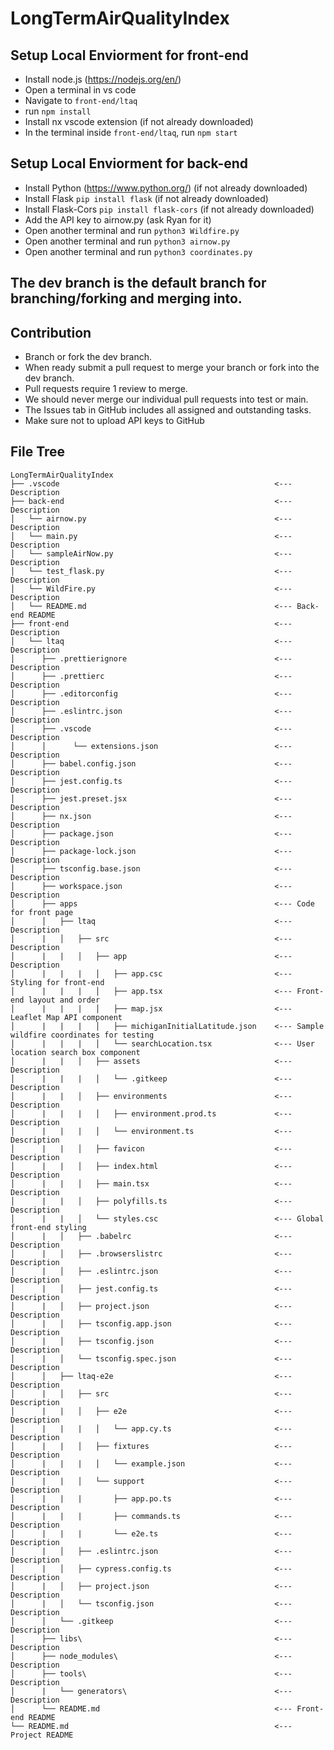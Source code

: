 # LongTermAirQualityIndex

## Setup Local Enviorment for front-end
- Install node.js (https://nodejs.org/en/)
- Open a terminal in vs code 
- Navigate to `front-end/ltaq`
- run `npm install`
- Install nx vscode extension (if not already downloaded)
- In the terminal inside `front-end/ltaq`, run `npm start` 
## Setup Local Enviorment for back-end
- Install Python (https://www.python.org/) (if not already downloaded)
- Install Flask `pip install flask` (if not already downloaded)
- Install Flask-Cors `pip install flask-cors` (if not already downloaded)
- Add the API key to airnow.py (ask Ryan for it)
- Open another terminal and run `python3 Wildfire.py`
- Open another terminal and run `python3 airnow.py`
- Open another terminal and run `python3 coordinates.py`

## The dev branch is the default branch for branching/forking and merging into. 
## Contribution
- Branch or fork the dev branch.
- When ready submit a pull request to merge your branch or fork into the dev branch.
- Pull requests require 1 review to merge.
- We should never merge our individual pull requests into test or main.
- The Issues tab in GitHub includes all assigned and outstanding tasks. 
- Make sure not to upload API keys to GitHub

## File Tree
```
LongTermAirQualityIndex
├── .vscode                                                <--- Description
├── back-end                                               <--- Description
│   └── airnow.py                                          <--- Description
│   └── main.py                                            <--- Description
│   └── sampleAirNow.py                                    <--- Description
│   └── test_flask.py                                      <--- Description
│   └── WildFire.py                                        <--- Description
│   └── README.md                                          <--- Back-end README
├── front-end                                              <--- Description
│   └── ltaq                                               <--- Description
│      ├── .prettierignore                                 <--- Description
│      ├── .prettierc                                      <--- Description
│      ├── .editorconfig                                   <--- Description
│      ├── .eslintrc.json                                  <--- Description
│      ├── .vscode                                         <--- Description
│      │      └── extensions.json                          <--- Description
│      ├── babel.config.json                               <--- Description
│      ├── jest.config.ts                                  <--- Description
│      ├── jest.preset.jsx                                 <--- Description
│      ├── nx.json                                         <--- Description
│      ├── package.json                                    <--- Description
│      ├── package-lock.json                               <--- Description
│      ├── tsconfig.base.json                              <--- Description
│      ├── workspace.json                                  <--- Description
│      ├── apps                                            <--- Code for front page
│      │   ├── ltaq                                        <--- Description
│      |   │   ├── src                                     <--- Description
│      |   |   │   ├── app                                 <--- Description
│      |   |   |   │   ├── app.csc                         <--- Styling for front-end
│      |   |   |   │   ├── app.tsx                         <--- Front-end layout and order
│      |   |   |   │   ├── map.jsx                         <--- Leaflet Map API component
│      |   |   |   │   ├── michiganInitialLatitude.json    <--- Sample wildfire coordinates for testing
│      |   |   |   │   └── searchLocation.tsx              <--- User location search box component
│      |   |   │   ├── assets                              <--- Description
│      |   |   |   │   └── .gitkeep                        <--- Description
│      |   |   │   ├── environments                        <--- Description
│      |   |   |   │   ├── environment.prod.ts             <--- Description
│      |   |   |   │   └── environment.ts                  <--- Description
│      |   |   │   ├── favicon                             <--- Description
│      |   |   │   ├── index.html                          <--- Description
│      |   |   │   ├── main.tsx                            <--- Description
│      |   |   │   ├── polyfills.ts                        <--- Description
│      |   |   │   └── styles.csc                          <--- Global front-end styling
│      |   │   ├── .babelrc                                <--- Description
│      |   │   ├── .browserslistrc                         <--- Description
│      |   │   ├── .eslintrc.json                          <--- Description
│      |   │   ├── jest.config.ts                          <--- Description
│      |   │   ├── project.json                            <--- Description
│      |   │   ├── tsconfig.app.json                       <--- Description
│      |   │   ├── tsconfig.json                           <--- Description
│      |   │   └── tsconfig.spec.json                      <--- Description
│      │   ├── ltaq-e2e                                    <--- Description
│      |   │   ├── src                                     <--- Description
│      |   |   │   ├── e2e                                 <--- Description
│      |   |   |   │   └── app.cy.ts                       <--- Description
│      |   |   │   ├── fixtures                            <--- Description
│      |   |   |   │   └── example.json                    <--- Description
│      |   |   │   └── support                             <--- Description
│      |   |   |       ├── app.po.ts                       <--- Description
│      |   |   |       ├── commands.ts                     <--- Description
│      |   |   |       └── e2e.ts                          <--- Description
│      |   │   ├── .eslintrc.json                          <--- Description
│      |   │   ├── cypress.config.ts                       <--- Description
│      |   │   ├── project.json                            <--- Description
│      |   │   └── tsconfig.json                           <--- Description
│      │   └── .gitkeep                                    <--- Description
│      ├── libs\                                           <--- Description
│      ├── node_modules\                                   <--- Description
│      ├── tools\                                          <--- Description
│      |   └── generators\                                 <--- Description
│      └── README.md                                       <--- Front-end README
└── README.md                                              <--- Project README
```